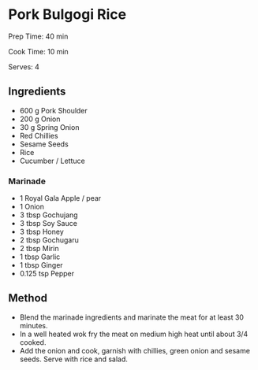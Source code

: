 # Pork Bulgogi Rice

Prep Time: 40 min

Cook Time: 10 min

Serves: 4

## Ingredients

- 600 g Pork Shoulder
- 200 g Onion
- 30 g Spring Onion
- Red Chillies
- Sesame Seeds
- Rice
- Cucumber / Lettuce

### Marinade

- 1 Royal Gala Apple / pear
- 1 Onion
- 3 tbsp Gochujang
- 3 tbsp Soy Sauce
- 3 tbsp Honey
- 2 tbsp Gochugaru
- 2 tbsp Mirin
- 1 tbsp Garlic
- 1 tbsp Ginger
- 0.125 tsp Pepper

## Method

- Blend the marinade ingredients and marinate the meat for at least 30 minutes.
- In a well heated wok fry the meat on medium high heat until about 3/4 cooked.
- Add the onion and cook, garnish with chillies, green onion and sesame seeds. Serve with rice and salad.
